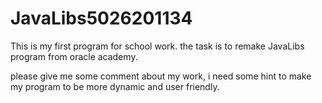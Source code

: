 # JavaLibs5026201134

This is my first program for school work.
the task is to remake JavaLibs program from oracle academy.

please give me some comment about my work, i need some hint to make my program to be more dynamic and user friendly.

